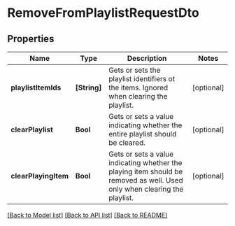 # RemoveFromPlaylistRequestDto

## Properties
Name | Type | Description | Notes
------------ | ------------- | ------------- | -------------
**playlistItemIds** | **[String]** | Gets or sets the playlist identifiers ot the items. Ignored when clearing the playlist. | [optional] 
**clearPlaylist** | **Bool** | Gets or sets a value indicating whether the entire playlist should be cleared. | [optional] 
**clearPlayingItem** | **Bool** | Gets or sets a value indicating whether the playing item should be removed as well. Used only when clearing the playlist. | [optional] 

[[Back to Model list]](../README.md#documentation-for-models) [[Back to API list]](../README.md#documentation-for-api-endpoints) [[Back to README]](../README.md)


